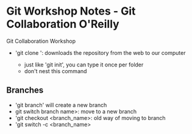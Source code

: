 # Git Workshop Notes - Git Collaboration O'Reilly
Git Collaboration Workshop

- 'git clone <URL>': downloads the repository from the web to our computer
	- just like 'git init', you can type it once per folder
	- don't nest this command


## Branches

- 'git branch' will create a new branch
- git switch branch name>: move to a new branch
- 'git checkout <branch_name>: old way of moving to branch
- 'git switch -c <branch_name>

